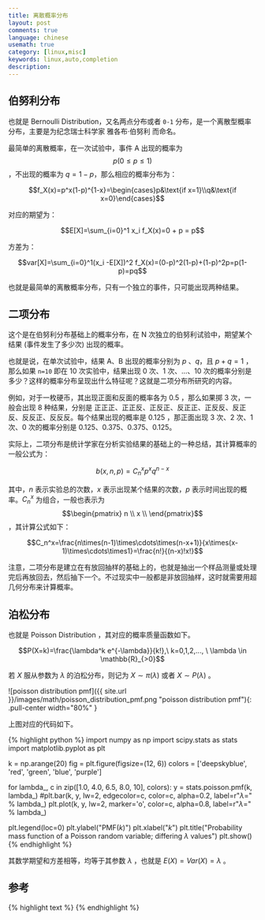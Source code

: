 ```yaml
---
title: 离散概率分布
layout: post
comments: true
language: chinese
usemath: true
category: [linux,misc]
keywords: linux,auto,completion
description:
---
```


<!-- more -->

## 伯努利分布

也就是 Bernoulli Distribution，又名两点分布或者 `0-1` 分布，是一个离散型概率分布，主要是为纪念瑞士科学家 雅各布·伯努利 而命名。

最简单的离散概率，在一次试验中，事件 A 出现的概率为 $$p(0\le p \le 1)$$，不出现的概率为 $q=1-p$，那么相应的概率分布为：

$$f_X(x)=p^x(1-p)^{1-x}=\begin{cases}p&\text{if x=1}\\q&\text{if x=0}\end{cases}$$

对应的期望为：

$$E[X]=\sum_{i=0}^1 x_i f_X(x)=0 + p = p$$

方差为：

$$var[X]=\sum_{i=0}^1(x_i -E[X])^2 f_X(x)=(0-p)^2(1-p)+(1-p)^2p=p(1-p)=pq$$

也就是最简单的离散概率分布，只有一个独立的事件，只可能出现两种结果。

## 二项分布

这个是在伯努利分布基础上的概率分布，在 N 次独立的伯努利试验中，期望某个结果 (事件发生了多少次) 出现的概率。

也就是说，在单次试验中，结果 A、B 出现的概率分别为 $p$ 、$q$，且 $p+q=1$ ，那么如果 `n=10` 即在 10 次实验中，结果出现 0 次、1 次、...、10 次的概率分别是多少？这样的概率分布呈现出什么特征呢？这就是二项分布所研究的内容。

例如，对于一枚硬币，其出现正面和反面的概率各为 0.5 ，那么如果掷 3 次，一般会出现 8 种结果，分别是 正正正、正正反、正反正、反正正、正反反、反正反、反反正、反反反。每个结果出现的概率是 0.125 ，那正面出现 3 次、2 次、1 次、0 次的概率分别是 0.125、0.375、0.375、0.125。

实际上，二项分布是统计学家在分析实验结果的基础上的一种总结，其计算概率的一般公式为：

$$b(x,n,p)=C_n^xp^xq^{n-x}$$

其中，$n$ 表示实验总的次数，$x$ 表示出现某个结果的次数，$p$ 表示时间出现的概率。$C_n^x$ 为组合，一般也表示为 $$\begin{pmatrix} n \\ x \\ \end{pmatrix}$$，其计算公式如下：

$$C_n^x=\frac{n\times(n-1)\times\cdots\times(n-x+1)}{x\times(x-1)\times\cdots\times1}=\frac{n!}{(n-x)!x!}$$

注意，二项分布是建立在有放回抽样的基础上的，也就是抽出一个样品测量或处理完后再放回去，然后抽下一个。不过现实中一般都是非放回抽样，这时就需要用超几何分布来计算概率。

## 泊松分布

也就是 Poisson Distribution ，其对应的概率质量函数如下。

$$P(X=k)=\frac{\lambda^k e^{-\lambda}}{k!},\ k=0,1,2,..., \ \lambda \in \mathbb{R}_{>0}$$

若 $X$ 服从参数为 $\lambda$ 的泊松分布，则记为 $X \sim \pi(\lambda)$ 或者 $X \sim P(\lambda)$ 。

![poisson distribution pmf]({{ site.url }}/images/math/poisson_distribution_pmf.png "poisson distribution pmf"){: .pull-center width="80%" }

上图对应的代码如下。

{% highlight python %}
import numpy as np
import scipy.stats as stats
import matplotlib.pyplot as plt

k = np.arange(20)
fig = plt.figure(figsize=(12, 6))
colors = ['deepskyblue', 'red', 'green', 'blue', 'purple']

for lambda_, c in zip([1.0, 4.0, 6.5, 8.0, 10], colors):
    y = stats.poisson.pmf(k, lambda_)
    #plt.bar(k, y, lw=2, edgecolor=c, color=c, alpha=0.2, label=r"$\lambda=%.1f$" % lambda_)
    plt.plot(k, y, lw=2, marker='o', color=c, alpha=0.8, label=r"$\lambda=%.1f$" % lambda_)

plt.legend(loc=0)
plt.ylabel("PMF($k$)")
plt.xlabel("$k$")
plt.title("Probability mass function of a Poisson random variable; differing $\lambda$ values")
plt.show()
{% endhighlight %}

其数学期望和方差相等，均等于其参数 $\lambda$ ，也就是 $E(X)=Var(X)=\lambda$ 。

<!--
有关于GB/T2828中的介绍
https://zhuanlan.zhihu.com/p/24692791

PS. 高尔顿钉板实际上是符合二项分布的。

## 超几何分布

与二项分布不同的是，这里采用的是非放回抽样。

## 泊松分布 VS. 指数分布

在日常生活中，可以将大量事件解释成有固定频率，例如：

某医院平均每小时出生3个婴儿
某公司平均每10分钟接到1个电话
某超市平均每天销售4包xx牌奶粉
某网站平均每分钟有2次访问

它们的特点就是，可以通过统计预估这些事件的总数，但是没法知道具体的发生时间。已知平均每小时出生 3 个婴儿，请问下一个小时，会出生几个？有可能一下子出生 6 个，也有可能一个都不出生。


泊松分布的概率质量函数为：

$$P(X=k)=\frac{e^{-\lambda}\lambda^k}{k!}$$


实际上，泊松分布可以通过二项分布进行模拟。

### 参考

泊松分布的现实意义是什么，为什么现实生活多数服从于泊松分布？
https://www.zhihu.com/question/26441147

## 指数分布 Exponential Distribution

指数分布是事件的时间间隔的概率。下面这些都属于指数分布。

婴儿出生的时间间隔
来电的时间间隔
奶粉销售的时间间隔
网站访问的时间间隔

指数分布的公式可以从泊松分布推断出来。如果下一个婴儿要间隔时间 t ，就等同于 t 之内没有任何婴儿出生。


## Beta Distribution

贝塔分布是一个连续的概率分布，它只有两个参数，一般用于某项实验的成功概率建模。

https://blog.csdn.net/watkinsong/article/details/46348853



排列 Arrangement 、组合 Combination
https://zhuanlan.zhihu.com/p/41855459
https://www.zhihu.com/question/26094736
-->




## 参考


{% highlight text %}
{% endhighlight %}
